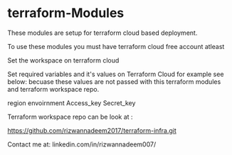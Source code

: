 # terraform-Modules

These modules are setup for terraform cloud based deployment. 

To use these modules you must have terraform cloud free account atleast 

Set the workspace on terraform cloud 

Set required variables and it's values on Terraform Cloud for example see below: becuase these values are not passed with this terraform modules and terraform workspace repo. 

region 
envoirnment
Access_key
Secret_key 

Terraform workspace repo can be look at : 

https://github.com/rizwannadeem2017/terraform-infra.git


Contact me at: linkedin.com/in/rizwannadeem007/